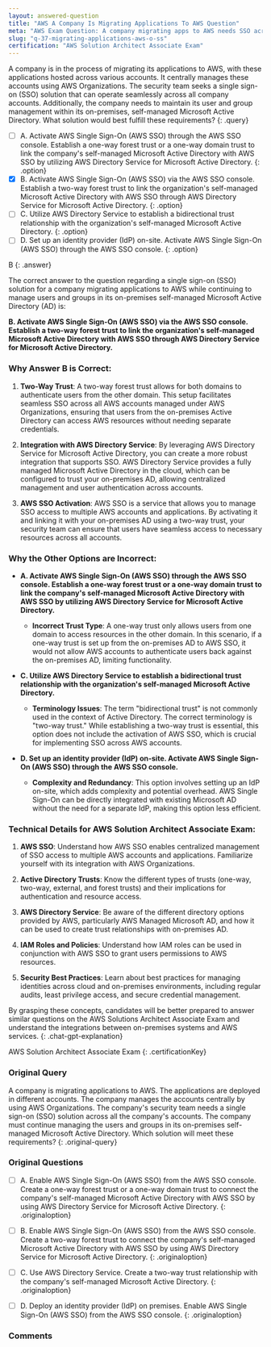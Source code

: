 ```yaml
---
layout: answered-question
title: "AWS A Company Is Migrating Applications To AWS Question"
meta: "AWS Exam Question: A company migrating apps to AWS needs SSO across accounts while managing users in on-premises Active Directory. Find the answer. AWS Organizations."
slug: "q-37-migrating-applications-aws-o-ss"
certification: "AWS Solution Architect Associate Exam"
---
```



 A company is in the process of migrating its applications to AWS, with these applications hosted across various accounts. It centrally manages these accounts using AWS Organizations. The security team seeks a single sign-on (SSO) solution that can operate seamlessly across all company accounts. Additionally, the company needs to maintain its user and group management within its on-premises, self-managed Microsoft Active Directory. What solution would best fulfill these requirements?
{: .query}

- [ ] A. Activate AWS Single Sign-On (AWS SSO) through the AWS SSO console. Establish a one-way forest trust or a one-way domain trust to link the company's self-managed Microsoft Active Directory with AWS SSO by utilizing AWS Directory Service for Microsoft Active Directory.
{: .option}
- [x] B. Activate AWS Single Sign-On (AWS SSO) via the AWS SSO console. Establish a two-way forest trust to link the organization's self-managed Microsoft Active Directory with AWS SSO through AWS Directory Service for Microsoft Active Directory.
{: .option}
- [ ] C. Utilize AWS Directory Service to establish a bidirectional trust relationship with the organization's self-managed Microsoft Active Directory.
{: .option}
- [ ] D. Set up an identity provider (IdP) on-site. Activate AWS Single Sign-On (AWS SSO) through the AWS SSO console.
{: .option}

B
{: .answer}

The correct answer to the question regarding a single sign-on (SSO) solution for a company migrating applications to AWS while continuing to manage users and groups in its on-premises self-managed Microsoft Active Directory (AD) is:

**B. Activate AWS Single Sign-On (AWS SSO) via the AWS SSO console. Establish a two-way forest trust to link the organization's self-managed Microsoft Active Directory with AWS SSO through AWS Directory Service for Microsoft Active Directory.**

### Why Answer B is Correct:

1. **Two-Way Trust**: A two-way forest trust allows for both domains to authenticate users from the other domain. This setup facilitates seamless SSO across all AWS accounts managed under AWS Organizations, ensuring that users from the on-premises Active Directory can access AWS resources without needing separate credentials.

2. **Integration with AWS Directory Service**: By leveraging AWS Directory Service for Microsoft Active Directory, you can create a more robust integration that supports SSO. AWS Directory Service provides a fully managed Microsoft Active Directory in the cloud, which can be configured to trust your on-premises AD, allowing centralized management and user authentication across accounts.

3. **AWS SSO Activation**: AWS SSO is a service that allows you to manage SSO access to multiple AWS accounts and applications. By activating it and linking it with your on-premises AD using a two-way trust, your security team can ensure that users have seamless access to necessary resources across all accounts.

### Why the Other Options are Incorrect:

- **A. Activate AWS Single Sign-On (AWS SSO) through the AWS SSO console. Establish a one-way forest trust or a one-way domain trust to link the company's self-managed Microsoft Active Directory with AWS SSO by utilizing AWS Directory Service for Microsoft Active Directory.**
  - **Incorrect Trust Type**: A one-way trust only allows users from one domain to access resources in the other domain. In this scenario, if a one-way trust is set up from the on-premises AD to AWS SSO, it would not allow AWS accounts to authenticate users back against the on-premises AD, limiting functionality. 

- **C. Utilize AWS Directory Service to establish a bidirectional trust relationship with the organization's self-managed Microsoft Active Directory.**
  - **Terminology Issues**: The term "bidirectional trust" is not commonly used in the context of Active Directory. The correct terminology is "two-way trust." While establishing a two-way trust is essential, this option does not include the activation of AWS SSO, which is crucial for implementing SSO across AWS accounts.

- **D. Set up an identity provider (IdP) on-site. Activate AWS Single Sign-On (AWS SSO) through the AWS SSO console.**
  - **Complexity and Redundancy**: This option involves setting up an IdP on-site, which adds complexity and potential overhead. AWS Single Sign-On can be directly integrated with existing Microsoft AD without the need for a separate IdP, making this option less efficient. 

### Technical Details for AWS Solution Architect Associate Exam:

1. **AWS SSO**: Understand how AWS SSO enables centralized management of SSO access to multiple AWS accounts and applications. Familiarize yourself with its integration with AWS Organizations.

2. **Active Directory Trusts**: Know the different types of trusts (one-way, two-way, external, and forest trusts) and their implications for authentication and resource access.

3. **AWS Directory Service**: Be aware of the different directory options provided by AWS, particularly AWS Managed Microsoft AD, and how it can be used to create trust relationships with on-premises AD.

4. **IAM Roles and Policies**: Understand how IAM roles can be used in conjunction with AWS SSO to grant users permissions to AWS resources.

5. **Security Best Practices**: Learn about best practices for managing identities across cloud and on-premises environments, including regular audits, least privilege access, and secure credential management.

By grasping these concepts, candidates will be better prepared to answer similar questions on the AWS Solutions Architect Associate Exam and understand the integrations between on-premises systems and AWS services.
{: .chat-gpt-explanation}

AWS Solution Architect Associate Exam
{: .certificationKey}

### Original Query

A company is migrating applications to AWS. The applications are deployed in different accounts. The company manages the accounts centrally by using AWS Organizations. The company's security team needs a single sign-on (SSO) solution across all the company's accounts. The company must continue managing the users and groups in its on-premises self-managed Microsoft Active Directory.
Which solution will meet these requirements?
{: .original-query}

### Original Questions

- [ ] A. Enable AWS Single Sign-On (AWS SSO) from the AWS SSO console. Create a one-way forest trust or a one-way domain trust to connect the company's self-managed Microsoft Active Directory with AWS SSO by using AWS Directory Service for Microsoft Active Directory.
{: .originaloption}
- [ ] B. Enable AWS Single Sign-On (AWS SSO) from the AWS SSO console. Create a two-way forest trust to connect the company's self-managed Microsoft Active Directory with AWS SSO by using AWS Directory Service for Microsoft Active Directory.
{: .originaloption}
- [ ] C. Use AWS Directory Service. Create a two-way trust relationship with the company's self-managed Microsoft Active Directory.
{: .originaloption}
- [ ] D. Deploy an identity provider (IdP) on premises. Enable AWS Single Sign-On (AWS SSO) from the AWS SSO console.
{: .originaloption}


### Comments

